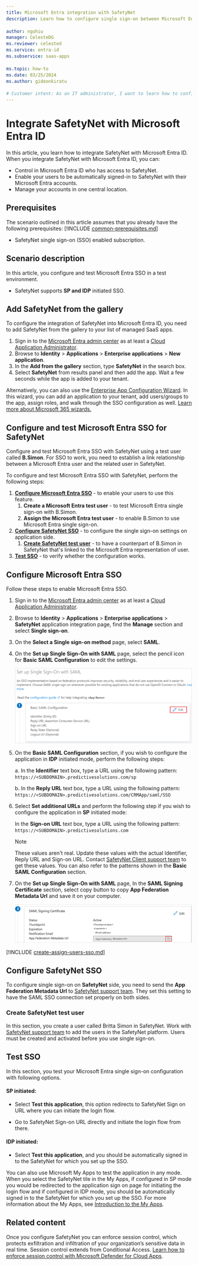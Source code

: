 ```yaml
---
title: Microsoft Entra integration with SafetyNet
description: Learn how to configure single sign-on between Microsoft Entra ID and SafetyNet.

author: nguhiu
manager: CelesteDG
ms.reviewer: celested
ms.service: entra-id
ms.subservice: saas-apps

ms.topic: how-to
ms.date: 03/25/2024
ms.author: gideonkiratu

# Customer intent: As an IT administrator, I want to learn how to configure single sign-on between Microsoft Entra ID and SafetyNet so that I can control who has access to SafetyNet, enable automatic sign-in with Microsoft Entra accounts, and manage my accounts in one central location.
---
```


# Integrate SafetyNet with Microsoft Entra ID

In this article,  you learn how to integrate SafetyNet with Microsoft Entra ID. When you integrate SafetyNet with Microsoft Entra ID, you can:

* Control in Microsoft Entra ID who has access to SafetyNet.
* Enable your users to be automatically signed-in to SafetyNet with their Microsoft Entra accounts.
* Manage your accounts in one central location.

## Prerequisites
The scenario outlined in this article assumes that you already have the following prerequisites:
[!INCLUDE [common-prerequisites.md](~/identity/saas-apps/includes/common-prerequisites.md)]
* SafetyNet single sign-on (SSO) enabled subscription.

## Scenario description

In this article,  you configure and test Microsoft Entra SSO in a test environment.

* SafetyNet supports **SP and IDP** initiated SSO.

## Add SafetyNet from the gallery

To configure the integration of SafetyNet into Microsoft Entra ID, you need to add SafetyNet from the gallery to your list of managed SaaS apps.

1. Sign in to the [Microsoft Entra admin center](https://entra.microsoft.com) as at least a [Cloud Application Administrator](~/identity/role-based-access-control/permissions-reference.md#cloud-application-administrator).
1. Browse to **Identity** > **Applications** > **Enterprise applications** > **New application**.
1. In the **Add from the gallery** section, type **SafetyNet** in the search box.
1. Select **SafetyNet** from results panel and then add the app. Wait a few seconds while the app is added to your tenant.

 Alternatively, you can also use the [Enterprise App Configuration Wizard](https://portal.office.com/AdminPortal/home?Q=Docs#/azureadappintegration). In this wizard, you can add an application to your tenant, add users/groups to the app, assign roles, and walk through the SSO configuration as well. [Learn more about Microsoft 365 wizards.](/microsoft-365/admin/misc/azure-ad-setup-guides)

<a name='configure-and-test-azure-ad-sso-for-safetynet'></a>

## Configure and test Microsoft Entra SSO for SafetyNet

Configure and test Microsoft Entra SSO with SafetyNet using a test user called **B.Simon**. For SSO to work, you need to establish a link relationship between a Microsoft Entra user and the related user in SafetyNet.

To configure and test Microsoft Entra SSO with SafetyNet, perform the following steps:

1. **[Configure Microsoft Entra SSO](#configure-azure-ad-sso)** - to enable your users to use this feature.
    1. **Create a Microsoft Entra test user** - to test Microsoft Entra single sign-on with B.Simon.
    1. **Assign the Microsoft Entra test user** - to enable B.Simon to use Microsoft Entra single sign-on.
1. **[Configure SafetyNet SSO](#configure-safetynet-sso)** - to configure the single sign-on settings on application side.
    1. **[Create SafetyNet test user](#create-safetynet-test-user)** - to have a counterpart of B.Simon in SafetyNet that's linked to the Microsoft Entra representation of user.
1. **[Test SSO](#test-sso)** - to verify whether the configuration works.

<a name='configure-azure-ad-sso'></a>

## Configure Microsoft Entra SSO

Follow these steps to enable Microsoft Entra SSO.

1. Sign in to the [Microsoft Entra admin center](https://entra.microsoft.com) as at least a [Cloud Application Administrator](~/identity/role-based-access-control/permissions-reference.md#cloud-application-administrator).
1. Browse to **Identity** > **Applications** > **Enterprise applications** > **SafetyNet** application integration page, find the **Manage** section and select **Single sign-on**.
1. On the **Select a Single sign-on method** page, select **SAML**.
1. On the **Set up Single Sign-On with SAML** page, select the pencil icon for **Basic SAML Configuration** to edit the settings.

   ![Edit Basic SAML Configuration](common/edit-urls.png)

1. On the **Basic SAML Configuration** section, if you wish to configure the application in **IDP** initiated mode, perform the following steps:

    a. In the **Identifier** text box, type a URL using the following pattern:
    `https://<SUBDOMAIN>.predictivesolutions.com/sp`

    b. In the **Reply URL** text box, type a URL using the following pattern:
    `https://<SUBDOMAIN>.predictivesolutions.com/CRMApp/saml/SSO`

1. Select **Set additional URLs** and perform the following step if you wish to configure the application in **SP** initiated mode:

    In the **Sign-on URL** text box, type a URL using the following pattern:
    `https://<SUBDOMAIN>.predictivesolutions.com`

	> [!NOTE]
	> These values aren't real. Update these values with the actual Identifier, Reply URL and Sign-on URL. Contact [SafetyNet Client support team](mailto:dev@predictivesolutions.com) to get these values. You can also refer to the patterns shown in the **Basic SAML Configuration** section.

1. On the **Set up Single Sign-On with SAML** page, In the **SAML Signing Certificate** section, select copy button to copy **App Federation Metadata Url** and save it on your computer.

	![The Certificate download link](common/copy-metadataurl.png)

<a name='create-an-azure-ad-test-user'></a>

[!INCLUDE [create-assign-users-sso.md](~/identity/saas-apps/includes/create-assign-users-sso.md)]

## Configure SafetyNet SSO

To configure single sign-on on **SafetyNet** side, you need to send the **App Federation Metadata Url** to [SafetyNet support team](mailto:dev@predictivesolutions.com). They set this setting to have the SAML SSO connection set properly on both sides.

### Create SafetyNet test user

In this section, you create a user called Britta Simon in SafetyNet. Work with [SafetyNet support team](mailto:dev@predictivesolutions.com) to add the users in the SafetyNet platform. Users must be created and activated before you use single sign-on.

## Test SSO

In this section, you test your Microsoft Entra single sign-on configuration with following options. 

#### SP initiated:

* Select **Test this application**, this option redirects to SafetyNet Sign on URL where you can initiate the login flow.  

* Go to SafetyNet Sign-on URL directly and initiate the login flow from there.

#### IDP initiated:

* Select **Test this application**, and you should be automatically signed in to the SafetyNet for which you set up the SSO. 

You can also use Microsoft My Apps to test the application in any mode. When you select the SafetyNet tile in the My Apps, if configured in SP mode you would be redirected to the application sign on page for initiating the login flow and if configured in IDP mode, you should be automatically signed in to the SafetyNet for which you set up the SSO. For more information about the My Apps, see [Introduction to the My Apps](https://support.microsoft.com/account-billing/sign-in-and-start-apps-from-the-my-apps-portal-2f3b1bae-0e5a-4a86-a33e-876fbd2a4510).

## Related content

Once you configure SafetyNet you can enforce session control, which protects exfiltration and infiltration of your organization’s sensitive data in real time. Session control extends from Conditional Access. [Learn how to enforce session control with Microsoft Defender for Cloud Apps](/cloud-app-security/proxy-deployment-aad).

